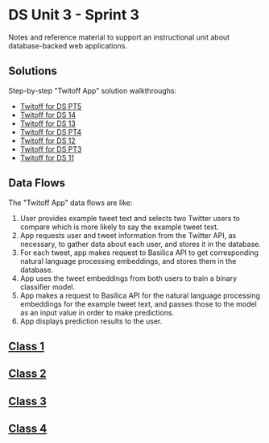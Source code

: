 # DS Unit 3 - Sprint 3

Notes and reference material to support an instructional unit about database-backed web applications.

## Solutions

Step-by-step "Twitoff App" solution walkthroughs:
  + [Twitoff for DS PT5](https://github.com/s2t2/twitoff-pt5/commits/master)
  + [Twitoff for DS 14](https://github.com/s2t2/twitoff-14/commits/master)
  + [Twitoff for DS 13](https://github.com/s2t2/twitoff-13/commits/master)
  + [Twitoff for DS PT4](https://github.com/s2t2/twitoff-dspt4/commits/master)
  + [Twitoff for DS 12](https://github.com/s2t2/my-web-app-12/commits/master)
  + [Twitoff for DS PT3](https://github.com/s2t2/web-app-inclass-pt3/commits/master)
  + [Twitoff for DS 11](https://github.com/s2t2/web-app-inclass-11/commits/master)

## Data Flows

The "Twitoff App" data flows are like:

   1. User provides example tweet text and selects two Twitter users to compare which is more likely to say the example tweet text.
   2. App requests user and tweet information from the Twitter API, as necessary, to gather data about each user, and stores it in the database.
   3. For each tweet, app makes request to Basilica API to get corresponding natural language processing embeddings, and stores them in the database.
   4. App uses the tweet embeddings from both users to train a binary classifier model.
   5. App makes a request to Basilica API for the natural language processing embeddings for the example tweet text, and passes those to the model as an input value in order to make predictions.
   6. App displays prediction results to the user.


## [Class 1](/notes/class-1.md)

## [Class 2](/notes/class-2.md)

## [Class 3](/notes/class-3.md)

## [Class 4](/notes/class-4.md)

